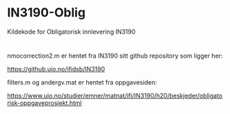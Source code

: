 # IN3190-Oblig
Kildekode for Obligatorisk innlevering IN3190
#
#
nmocorrection2.m er hentet fra IN3190 sitt github repository som ligger her:

https://github.uio.no/ifidsb/IN3190

filters.m og andergv.mat er hentet fra oppgavesiden:

https://www.uio.no/studier/emner/matnat/ifi/IN3190/h20/beskjeder/obligatorisk-oppgaveprosjekt.html
